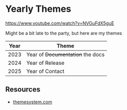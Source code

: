 # Yearly Themes

https://www.youtube.com/watch?v=NVGuFdX5guE

Might be a bit late to the party, but here are my themes

| Year | Theme                              |
| ---- | ---------------------------------- |
| 2023 | Year of ~~Documentation~~ the docs |
| 2024 | Year of Release                    |
| 2025 | Year of Contact                    |

## Resources
- [themesystem.com](https://themesystem.com)
